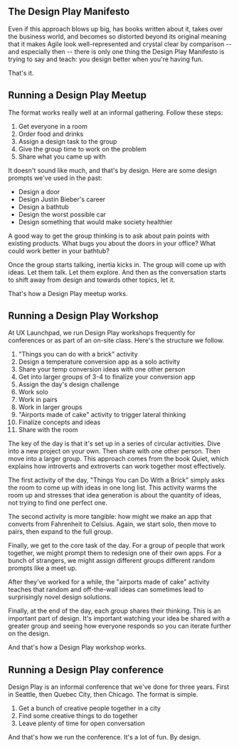 ## The Design Play Manifesto

Even if this approach blows up big, has books written about it, takes over the business world, and becomes so distorted beyond its original meaning that it makes Agile look well-represented and crystal clear by comparison -- and especially then -- there is only one thing the Design Play Manifesto is trying to say and teach: you design better when you're having fun.

That's it.

## Running a Design Play Meetup

The format works really well at an informal gathering. Follow these steps:

1. Get everyone in a room
2. Order food and drinks
3. Assign a design task to the group
4. Give the group time to work on the problem
5. Share what you came up with

It doesn't sound like much, and that's by design. Here are some design prompts we've used in the past:

* Design a door
* Design Justin Bieber's career
* Design a bathtub
* Design the worst possible car
* Design something that would make society healthier

A good way to get the group thinking is to ask about pain points with existing products. What bugs you about the doors in your office? What could work better in your bathtub?

Once the group starts talking, inertia kicks in. The group will come up with ideas. Let them talk. Let them explore. And then as the conversation starts to shift away from design and towards other topics, let it.

That's how a Design Play meetup works.

## Running a Design Play Workshop

At UX Launchpad, we run Design Play workshops frequently for conferences or as part of an on-site class. Here's the structure we follow.

1. "Things you can do with a brick" activity
2. Design a temperature conversion app as a solo activity
3. Share your temp conversion ideas with one other person
4. Get into larger groups of 3-4 to finalize your conversion app
5. Assign the day's design challenge
6. Work solo
7. Work in pairs
8. Work in larger groups
9. "Airports made of cake" activity to trigger lateral thinking
10. Finalize concepts and ideas
11. Share with the room

The key of the day is that it's set up in a series of circular activities. Dive into a new project on your own. Then share with one other person. Then move into a larger group. This approach comes from the book Quiet, which explains how introverts and extroverts can work together most effectively.

The first activity of the day, "Things You can Do With a Brick" simply asks the room to come up with ideas in one long list. This activity warms the room up and stresses that idea generation is about the quantity of ideas, not trying to find one perfect one.

The second activity is more tangible: how might we make an app that converts from Fahrenheit to Celsius. Again, we start solo, then move to pairs, then expand to the full group.

Finally, we get to the core task of the day. For a group of people that work together, we might prompt them to redesign one of their own apps. For a bunch of strangers, we might assign different groups different random prompts like a meet up.

After they've worked for a while, the "airports made of cake" activity teaches that random and off-the-wall ideas can sometimes lead to surprisingly novel design solutions.

Finally, at the end of the day, each group shares their thinking. This is an important part of design. It's important watching your idea be shared with a greater group and seeing how everyone responds so you can iterate further on the design.

And that's how a Design Play workshop works.

## Running a Design Play conference

Design Play is an informal conference that we've done for three years. First in Seattle, then Quebec City, then Chicago. The format is simple.

1. Get a bunch of creative people together in a city
2. Find some creative things to do together
3. Leave plenty of time for open conversation

And that's how we run the conference. It's a lot of fun. By design.
